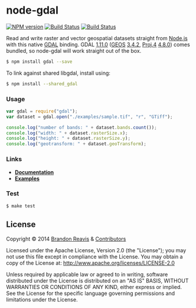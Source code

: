 # node-gdal
[![NPM version](https://badge.fury.io/js/gdal.png)](http://badge.fury.io/js/gdal)
[![Build Status](https://travis-ci.org/naturalatlas/node-gdal.png?branch=master)](https://travis-ci.org/naturalatlas/node-gdal)
[![Build Status](https://ci.appveyor.com/api/projects/status/mo06c2r5opdwak95)](https://ci.appveyor.com/project/brianreavis/node-gdal)

Read and write raster and vector geospatial datasets straight from [Node.js](http://nodejs.org) with this native [GDAL](http://www.gdal.org/) binding. GDAL [1.11.0](http://trac.osgeo.org/gdal/wiki/Release/1.11.0-News) ([GEOS](http://trac.osgeo.org/geos/) [3.4.2](http://trac.osgeo.org/geos/browser/tags/3.4.2/NEWS), [Proj.4](http://trac.osgeo.org/proj/) [4.8.0](http://www.osgeo.org/node/1268)) comes bundled, so node-gdal will work straight out of the box.

```sh
$ npm install gdal --save
```

To link against shared libgdal, install using:

```sh
$ npm install --shared_gdal
```

### Usage

```js
var gdal = require("gdal");
var dataset = gdal.open("./examples/sample.tif", "r", "GTiff");

console.log("number of bands: " + dataset.bands.count());
console.log("width: " + dataset.rasterSize.x);
console.log("height: " + dataset.rasterSize.y);
console.log("geotransform: " + dataset.geoTransform);
```

### Links

- [**Documentation**](docs/)
- [**Examples**](examples/)

### Test

```sh
$ make test
```

## License

Copyright &copy; 2014 [Brandon Reavis](https://github.com/brandonreavis) & [Contributors](https://github.com/naturalatlas/node-gdal/graphs/contributors)

Licensed under the Apache License, Version 2.0 (the "License"); you may not use this file except in compliance with the License. You may obtain a copy of the License at: http://www.apache.org/licenses/LICENSE-2.0

Unless required by applicable law or agreed to in writing, software distributed under the License is distributed on an "AS IS" BASIS, WITHOUT WARRANTIES OR CONDITIONS OF ANY KIND, either express or implied. See the License for the specific language governing permissions and limitations under the License.
